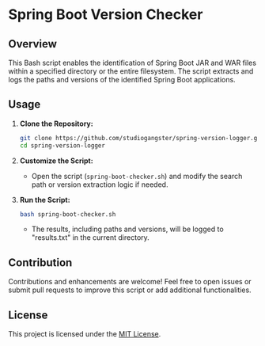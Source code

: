 # Spring Boot Version Checker

## Overview

This Bash script enables the identification of Spring Boot JAR and WAR files within a specified directory or the entire filesystem. The script extracts and logs the paths and versions of the identified Spring Boot applications.

## Usage

1. **Clone the Repository:**
    ```bash
    git clone https://github.com/studiogangster/spring-version-logger.git
    cd spring-version-logger
    ```

2. **Customize the Script:**
    - Open the script (`spring-boot-checker.sh`) and modify the search path or version extraction logic if needed.

3. **Run the Script:**
    ```bash
    bash spring-boot-checker.sh
    ```
   - The results, including paths and versions, will be logged to "results.txt" in the current directory.

## Contribution

Contributions and enhancements are welcome! Feel free to open issues or submit pull requests to improve this script or add additional functionalities.

## License

This project is licensed under the [MIT License](LICENSE).
